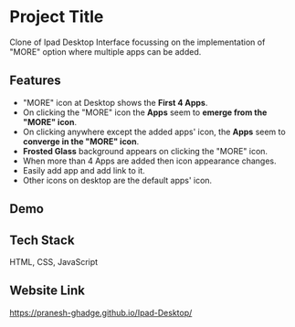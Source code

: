 
# Project Title

Clone of Ipad Desktop Interface focussing on the implementation of "MORE" option where multiple apps can be added.



## Features

- "MORE" icon at Desktop shows the **First 4 Apps**.
- On clicking the "MORE" icon the **Apps** seem to **emerge from the "MORE" icon**.
- On clicking anywhere except the added apps' icon, the **Apps** seem to **converge in the "MORE" icon**.
- **Frosted Glass** background appears on clicking the "MORE" icon. 
- When more than 4 Apps are added then icon appearance changes. 
- Easily add app and add link to it. 
- Other icons on desktop are the default apps' icon.


## Demo




## Tech Stack

HTML, CSS, JavaScript


## Website Link

https://pranesh-ghadge.github.io/Ipad-Desktop/

